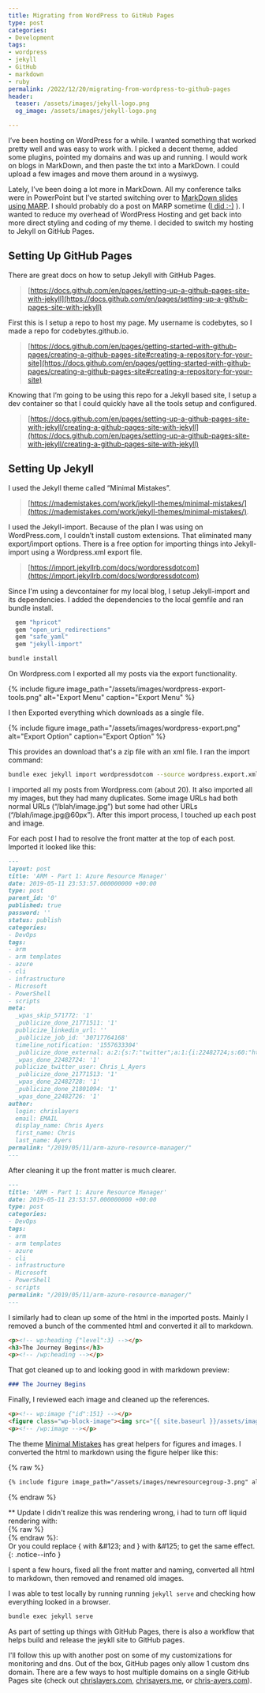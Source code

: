 ```yaml
---
title: Migrating from WordPress to GitHub Pages
type: post
categories:
- Development
tags:
- wordpress
- jekyll
- GitHub
- markdown
- ruby
permalink: /2022/12/20/migrating-from-wordpress-to-github-pages
header:
  teaser: /assets/images/jekyll-logo.png
  og_image: /assets/images/jekyll-logo.png

---
```


I’ve been hosting on WordPress for a while. I wanted something that worked pretty well and was easy to work with. I picked a decent theme, added some plugins, pointed my domains and was up and running. I would work on blogs in MarkDown, and then paste the txt into a MarkDown. I could upload a few images and move them around in a wysiwyg.

Lately, I’ve been doing a lot more in MarkDown. All my conference talks were in PowerPoint but I’ve started switching over to [MarkDown slides using MARP](https://chris-ayers.com/2023/03/26/marp-create-presentations-with-markdown). I should probably do a post on MARP sometime ([I did :-)](https://chris-ayers.com/2023/03/26/marp-create-presentations-with-markdown) ). I wanted to reduce my overhead of WordPress Hosting and get back into more direct styling and coding of my theme.  I decided to switch my hosting to Jekyll on GitHub Pages.

## Setting Up GitHub Pages

There are great docs on how to setup Jekyll with GitHub Pages.

> [https://docs.github.com/en/pages/setting-up-a-github-pages-site-with-jekyll](https://docs.github.com/en/pages/setting-up-a-github-pages-site-with-jekyll)

First this is I setup a repo to host my page.  My username is codebytes, so I made a repo for codebytes.github.io.

> [https://docs.github.com/en/pages/getting-started-with-github-pages/creating-a-github-pages-site#creating-a-repository-for-your-site](https://docs.github.com/en/pages/getting-started-with-github-pages/creating-a-github-pages-site#creating-a-repository-for-your-site)

Knowing that I’m going to be using this repo for a Jekyll based site, I setup a dev container so that I could quickly have all the tools setup and configured.

> [https://docs.github.com/en/pages/setting-up-a-github-pages-site-with-jekyll/creating-a-github-pages-site-with-jekyll](https://docs.github.com/en/pages/setting-up-a-github-pages-site-with-jekyll/creating-a-github-pages-site-with-jekyll)

## Setting Up Jekyll

I used the Jekyll theme called “Minimal Mistakes”.
> [https://mademistakes.com/work/jekyll-themes/minimal-mistakes/](https://mademistakes.com/work/jekyll-themes/minimal-mistakes/).

I used the Jekyll-import. Because of the plan I was using on WordPress.com, I couldn’t install custom extensions. That eliminated many export/import options. There is a free option for importing things into Jekyll-import using a Wordpress.xml export file.

> [https://import.jekyllrb.com/docs/wordpressdotcom](https://import.jekyllrb.com/docs/wordpressdotcom)

Since I'm using a devcontainer for my local blog, I setup Jekyll-import and its dependencies. I added the dependencies to the local gemfile and ran bundle install.

```ruby
  gem "hpricot"
  gem "open_uri_redirections"
  gem "safe_yaml"
  gem "jekyll-import"
```

```bash
bundle install
```

On Wordpress.com I exported all my posts via the export functionality.

{% include figure image_path="/assets/images/wordpress-export-tools.png" alt="Export Menu" caption="Export Menu" %}

I then Exported everything which downloads as a single file.

{% include figure image_path="/assets/images/wordpress-export.png" alt="Export Option" caption="Export Option" %}

This provides an download that's a zip file with an xml file.  I ran the import command:

```bash
bundle exec jekyll import wordpressdotcom --source wordpress.export.xml --assets_folder assets/
```

I imported all my posts from Wordpress.com (about 20). It also imported all my images, but they had many duplicates. Some image URLs had both normal URLs (“/blah/image.jpg”) but some had other URLs (“/blah/image.jpg@60px”). After this import process, I touched up each post and image.

For each post I had to resolve the front matter at the top of each post.  Imported it looked like this:

```md
---
layout: post
title: 'ARM - Part 1: Azure Resource Manager'
date: 2019-05-11 23:53:57.000000000 +00:00
type: post
parent_id: '0'
published: true
password: ''
status: publish
categories:
- DevOps
tags:
- arm
- arm templates
- azure
- cli
- infrastructure
- Microsoft
- PowerShell
- scripts
meta:
  _wpas_skip_571772: '1'
  _publicize_done_21771511: '1'
  publicize_linkedin_url: ''
  _publicize_job_id: '30717764168'
  timeline_notification: '1557633304'
  _publicize_done_external: a:2:{s:7:"twitter";a:1:{i:22482724;s:60:"https://twitter.com/Chris_L_Ayers/status/1127421911250677761";}s:8:"facebook";a:1:{i:22482726;s:52:"https://facebook.com/482199522523634_482213102522276";}}
  _wpas_done_22482724: '1'
  publicize_twitter_user: Chris_L_Ayers
  _publicize_done_21771513: '1'
  _wpas_done_22482728: '1'
  _publicize_done_21801094: '1'
  _wpas_done_22482726: '1'
author:
  login: chrislayers
  email: EMAIL
  display_name: Chris Ayers
  first_name: Chris
  last_name: Ayers
permalink: "/2019/05/11/arm-azure-resource-manager/"
---
```

After cleaning it up the front matter is much clearer.

```md
---
title: 'ARM - Part 1: Azure Resource Manager'
date: 2019-05-11 23:53:57.000000000 +00:00
type: post
categories:
- DevOps
tags:
- arm
- arm templates
- azure
- cli
- infrastructure
- Microsoft
- PowerShell
- scripts
permalink: "/2019/05/11/arm-azure-resource-manager/"
---
```

I similarly had to clean up some of the html in the imported posts.  Mainly I removed a bunch of the commented html and converted it all to markdown.

```html
<p><!-- wp:heading {"level":3} --></p>
<h3>The Journey Begins</h3>
<p><!-- /wp:heading --></p>
```

That got cleaned up to and looking good in with markdown preview:

```md
### The Journey Begins
```

Finally, I reviewed each image and cleaned up the references.

```html
<p><!-- wp:image {"id":151} --></p>
<figure class="wp-block-image"><img src="{{ site.baseurl }}/assets/images/newresourcegroup-3.png?w=936" alt="" class="wp-image-151" /></figure>
<p><!-- /wp:image --></p>
```

The theme [Minimal Mistakes](https://mmistakes.github.io/minimal-mistakes/docs/helpers/#figure) has great helpers for figures and images. I converted the html to markdown using the figure helper like this:

{% raw %}

```md
{% include figure image_path="/assets/images/newresourcegroup-3.png" alt="A new Azure Resource Group." caption="A new Azure Resource Group." %}
```

{% endraw %}

** Update
I didn't realize this was rendering wrong, i had to turn off liquid rendering with:<br />
&#123;% raw %&#125;<br />
&#123;% endraw %&#125;:<br />
Or you could replace { with &amp;#123; and } with &amp;#125; to get the same effect.
{: .notice--info }

I spent a few hours, fixed all the front matter and naming, converted all html to markdown, then removed and renamed old images.

I was able to test locally by running running ```jekyll serve``` and checking how everything looked in a browser.

```bash
bundle exec jekyll serve
```

As part of setting up things with GitHub Pages, there is also a workflow that helps build and release the jeykll site to GitHub pages.

I'll follow this up with another post on some of my customizations for monitoring and dns. Out of the box, GitHub pages only allow 1 custom dns domain. There are a few ways to host multiple domains on a single GitHub Pages site (check out [chrislayers.com](https://chrislayers.com), [chrisayers.me](https://chrisayers.me), or [chris-ayers.com](https://chris-ayers.com)).

